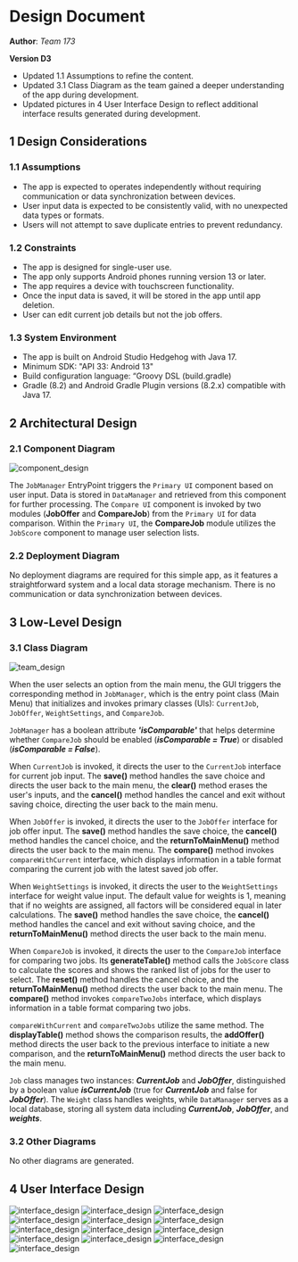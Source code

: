 # Design Document
**Author**: _Team 173_

**Version D3**
- Updated 1.1 Assumptions to refine the content.
- Updated 3.1 Class Diagram as the team gained a deeper understanding of the app during development.
- Updated pictures in 4 User Interface Design to reflect additional interface results generated during development.

## 1 Design Considerations
### 1.1 Assumptions
- The app is expected to operates independently without requiring communication or data synchronization between devices.
- User input data is expected to be consistently valid, with no unexpected data types or formats.
- Users will not attempt to save duplicate entries to prevent redundancy.

### 1.2 Constraints
- The app is designed for single-user use.
- The app only supports Android phones running version 13 or later.
- The app requires a device with touchscreen functionality.
- Once the input data is saved, it will be stored in the app until app deletion.
- User can edit current job details but not the job offers.

### 1.3 System Environment
- The app is built on Android Studio Hedgehog with Java 17.
- Minimum SDK: "API 33: Android 13"
- Build configuration language: “Groovy DSL (build.gradle)
- Gradle (8.2) and Android Gradle Plugin versions (8.2.x) compatible with Java 17.

## 2 Architectural Design
### 2.1 Component Diagram
![component_design](Images/component_d2.png)

The `JobManager` EntryPoint triggers the `Primary UI` component based on user input. Data is stored in `DataManager` and retrieved from this component for further processing. The `Compare UI` component is invoked by two modules (**JobOffer** and **CompareJob**) from the `Primary UI` for data comparison. Within the `Primary UI`, the **CompareJob** module utilizes the `JobScore` component to manage user selection lists.

### 2.2 Deployment Diagram
No deployment diagrams are required for this simple app, as it features a straightforward system and a local data storage mechanism. There is no communication or data synchronization between devices.

## 3 Low-Level Design
### 3.1 Class Diagram 
![team_design](Images/class_diagram_d3.png)

When the user selects an option from the main menu, the GUI triggers the corresponding method in `JobManager`, which is the entry point class (Main Menu) that initializes and invokes primary classes (UIs): `CurrentJob`, `JobOffer`, `WeightSettings`, and `CompareJob`. 

`JobManager` has a boolean attribute ***'isComparable'*** that helps determine whether `CompareJob` should be enabled (***isComparable = True***) or disabled (***isComparable = False***). 

When `CurrentJob` is invoked, it directs the user to the `CurrentJob` interface for current job input. The **save()** method handles the save choice and directs the user back to the main menu, the **clear()** method erases the user's inputs, and the **cancel()** method handles the cancel and exit without saving choice, directing the user back to the main menu.

When `JobOffer` is invoked, it directs the user to the `JobOffer` interface for job offer input. The **save()** method handles the save choice, the **cancel()** method handles the cancel choice, and the **returnToMainMenu()** method directs the user back to the main menu. The **compare()** method invokes `compareWithCurrent` interface, which displays information in a table format comparing the current job with the latest saved job offer. 

When `WeightSettings` is invoked, it directs the user to the `WeightSettings` interface for weight value input. The default value for weights is 1, meaning that if no weights are assigned, all factors will be considered equal in later calculations. The **save()** method handles the save choice, the **cancel()** method handles the cancel and exit without saving choice, and the **returnToMainMenu()** method directs the user back to the main menu.

When `CompareJob` is invoked, it directs the user to the `CompareJob` interface for comparing two jobs. Its **generateTable()** method calls the `JobScore` class to calculate the scores and shows the ranked list of jobs for the user to select. The **reset()** method handles the cancel choice, and the **returnToMainMenu()** method directs the user back to the main menu. The **compare()** method invokes `compareTwoJobs` interface, which displays information in a table format comparing two jobs. 

`compareWithCurrent` and `compareTwoJobs` utilize the same method.  The **displayTable()** method shows the comparison results, the **addOffer()** method directs the user back to the previous interface to initiate a new comparison, and the **returnToMainMenu()** method directs the user back to the main menu.

`Job` class manages two instances: ***CurrentJob*** and ***JobOffer***, distinguished by a boolean value ***isCurrentJob*** (true for ***CurrentJob*** and false for ***JobOffer***). The `Weight` class handles weights, while `DataManager` serves as a local database, storing all system data including ***CurrentJob***, ***JobOffer***, and ***weights***.

### 3.2 Other Diagrams
No other diagrams are generated.

## 4 User Interface Design
![interface_design](Images/interface0.png)
![interface_design](Images/interface1.png)
![interface_design](Images/interface2.png)
![interface_design](Images/interface3.png)
![interface_design](Images/interface4.png)
![interface_design](Images/interface5.png)
![interface_design](Images/interface6.png)
![interface_design](Images/interface7.png)
![interface_design](Images/interface8.png)
![interface_design](Images/interface9.png)
![interface_design](Images/interface10.png)
![interface_design](Images/interface11.png)
![interface_design](Images/interface12.png)